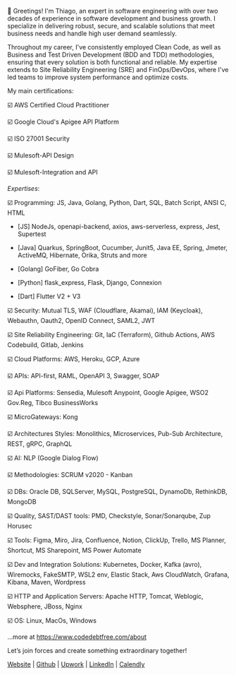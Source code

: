 👋 Greetings! I'm Thiago, an expert in software engineering with over two decades of experience in software development and business growth. I specialize in delivering robust, secure, and scalable solutions that meet business needs and handle high user demand seamlessly.

Throughout my career, I've consistently employed Clean Code, as well as Business and Test Driven Development (BDD and TDD) methodologies, ensuring that every solution is both functional and reliable. My expertise extends to Site Reliability Engineering (SRE) and FinOps/DevOps, where I've led teams to improve system performance and optimize costs.

My main certifications:

☑️ AWS Certified Cloud Practitioner

☑️ Google Cloud's Apigee API Platform

☑️ ISO 27001 Security

☑️ Mulesoft-API Design

☑️ Mulesoft-Integration and API  


*Expertises*:

☑️ Programming: JS, Java, Golang, Python, Dart, SQL, Batch Script, ANSI C, HTML

- [JS] NodeJs, openapi-backend, axios, aws-serverless, express, Jest, Supertest

- [Java] Quarkus, SpringBoot, Cucumber, Junit5, Java EE, Spring, Jmeter, ActiveMQ, Hibernate, Orika, Struts and more

- [Golang] GoFiber, Go Cobra

- [Python] flask_express, Flask, Django, Connexion

- [Dart] Flutter V2 + V3

☑️ Security: Mutual TLS, WAF (Cloudflare, Akamai), IAM (Keycloak), Webauthn, Oauth2, OpenID Connect, SAML2, JWT

☑️ Site Reliability Engineering: Git, IaC (Terraform), Github Actions, AWS Codebuild, Gitlab, Jenkins

☑️ Cloud Platforms: AWS, Heroku, GCP, Azure

☑️ APIs: API-first, RAML, OpenAPI 3, Swagger, SOAP

☑️ Api Platforms: Sensedia, Mulesoft Anypoint, Google Apigee, WSO2 Gov.Reg, Tibco BusinessWorks

☑️ MicroGateways: Kong

☑️ Architectures Styles: Monolithics, Microservices, Pub-Sub Architecture, REST, gRPC, GraphQL

☑️ AI: NLP (Google Dialog Flow)

☑️ Methodologies: SCRUM v2020 - Kanban

☑️ DBs: Oracle DB, SQLServer, MySQL, PostgreSQL, DynamoDb, RethinkDB, MongoDB

☑️ Quality, SAST/DAST tools: PMD, Checkstyle, Sonar/Sonarqube, Zup Horusec

☑️ Tools: Figma, Miro, Jira, Confluence, Notion, ClickUp, Trello, MS Planner, Shortcut, MS Sharepoint, MS Power Automate

☑️ Dev and Integration Solutions: Kubernetes, Docker, Kafka (avro), Wiremocks, FakeSMTP, WSL2 env, Elastic Stack, Aws CloudWatch, Grafana, Kibana, Maven, Wordpress

☑️ HTTP and Application Servers: Apache HTTP, Tomcat, Weblogic, Websphere, JBoss, Nginx 

☑️ OS: Linux, MacOs, Windows

...more at https://www.codedebtfree.com/about


Let’s join forces and create something extraordinary together!


[Website](https://codedebtfree.com/) | [Github](https://github.com/santana-repos) | [Upwork](https://www.upwork.com/freelancers/thiagob9) | [LinkedIn](https://www.linkedin.com/in/thiago-santana-440689a8) | [Calendly](https://calendly.com/thiagosantanaxbr)

